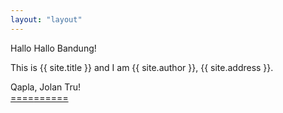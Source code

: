 ```yaml
---
layout: "layout"
---
```


Hallo Hallo Bandung!

This is {{ site.title }} and I am {{ site.author }}, {{ site.address }}.

Qapla, Jolan Tru!<br>[====](GitHubPages/)[======](REPORT/00/)

